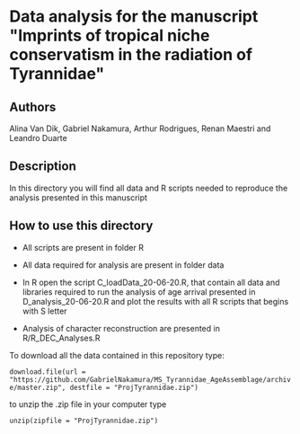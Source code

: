 # Data analysis for the manuscript "Imprints of tropical niche conservatism in the radiation of Tyrannidae"

## Authors
Alina Van Dik, Gabriel Nakamura, Arthur Rodrigues, Renan Maestri and Leandro Duarte

## Description

In this directory you will find all data and R scripts needed to reproduce the analysis presented in this manuscript

## How to use this directory
- All scripts are present in folder R

- All data required for analysis are present in folder data

- In R open the script C_loadData_20-06-20.R, that contain all data and libraries required to run the analysis of age arrival presented in D_analysis_20-06-20.R and plot the results with all R scripts that begins with S letter

- Analysis of character reconstruction are presented in R/R_DEC_Analyses.R

To download all the data contained in this repository type:

`download.file(url = "https://github.com/GabrielNakamura/MS_Tyrannidae_AgeAssemblage/archive/master.zip", destfile = "ProjTyrannidae.zip")`

to unzip the .zip file in your computer type

`unzip(zipfile = "ProjTyrannidae.zip")`


